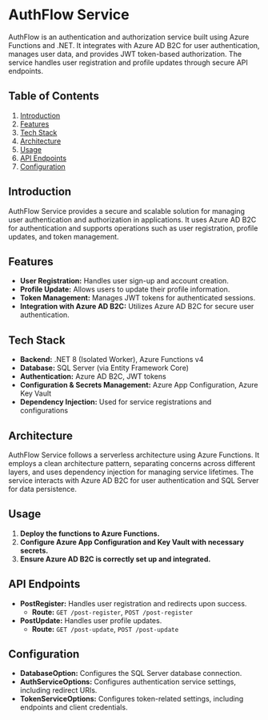 
# AuthFlow Service

AuthFlow is an authentication and authorization service built using Azure Functions and .NET. It integrates with Azure AD B2C for user authentication, manages user data, and provides JWT token-based authorization. The service handles user registration and profile updates through secure API endpoints.

## Table of Contents

1. [Introduction](#introduction)
2. [Features](#features)
3. [Tech Stack](#tech-stack)
4. [Architecture](#architecture)
5. [Usage](#usage)
6. [API Endpoints](#api-endpoints)
7. [Configuration](#configuration)

## Introduction

AuthFlow Service provides a secure and scalable solution for managing user authentication and authorization in applications. It uses Azure AD B2C for authentication and supports operations such as user registration, profile updates, and token management.

## Features

- **User Registration:** Handles user sign-up and account creation.
- **Profile Update:** Allows users to update their profile information.
- **Token Management:** Manages JWT tokens for authenticated sessions.
- **Integration with Azure AD B2C:** Utilizes Azure AD B2C for secure user authentication.

## Tech Stack

- **Backend:** .NET 8 (Isolated Worker), Azure Functions v4
- **Database:** SQL Server (via Entity Framework Core)
- **Authentication:** Azure AD B2C, JWT tokens
- **Configuration & Secrets Management:** Azure App Configuration, Azure Key Vault
- **Dependency Injection:** Used for service registrations and configurations

## Architecture

AuthFlow Service follows a serverless architecture using Azure Functions. It employs a clean architecture pattern, separating concerns across different layers, and uses dependency injection for managing service lifetimes. The service interacts with Azure AD B2C for user authentication and SQL Server for data persistence.

## Usage

1. **Deploy the functions to Azure Functions.**
2. **Configure Azure App Configuration and Key Vault with necessary secrets.**
3. **Ensure Azure AD B2C is correctly set up and integrated.**

## API Endpoints

- **PostRegister:** Handles user registration and redirects upon success.
    - **Route:** `GET /post-register`, `POST /post-register`
- **PostUpdate:** Handles user profile updates.
    - **Route:** `GET /post-update`, `POST /post-update`

## Configuration

- **DatabaseOption:** Configures the SQL Server database connection.
- **AuthServiceOptions:** Configures authentication service settings, including redirect URIs.
- **TokenServiceOptions:** Configures token-related settings, including endpoints and client credentials.
